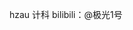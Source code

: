 hzau 计科
bilibili：@极光1号

<!---
fh7562/fh7562 is a ✨ special ✨ repository because its `README.md` (this file) appears on your GitHub profile.
You can click the Preview link to take a look at your changes.
--->
